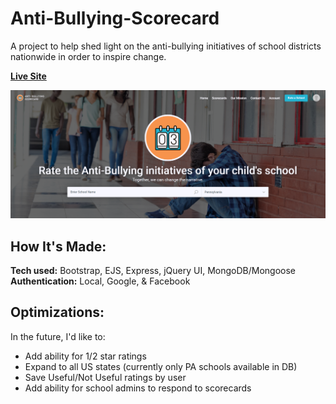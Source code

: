 # Anti-Bullying-Scorecard
A project to help shed light on the anti-bullying initiatives of school districts nationwide in order to inspire change.

[**Live Site**](https://anti-bullying-scorecard.onrender.com/)

![Anti-Bullying Scorecard](/public/img/screenshot.png "Anti-Bullying Scorecard")

## How It's Made:
**Tech used:** Bootstrap, EJS, Express, jQuery UI, MongoDB/Mongoose
**Authentication:** Local, Google, & Facebook


## Optimizations:
In the future, I'd like to:
- Add ability for 1/2 star ratings
- Expand to all US states (currently only PA schools available in DB)
- Save Useful/Not Useful ratings by user
- Add ability for school admins to respond to scorecards
